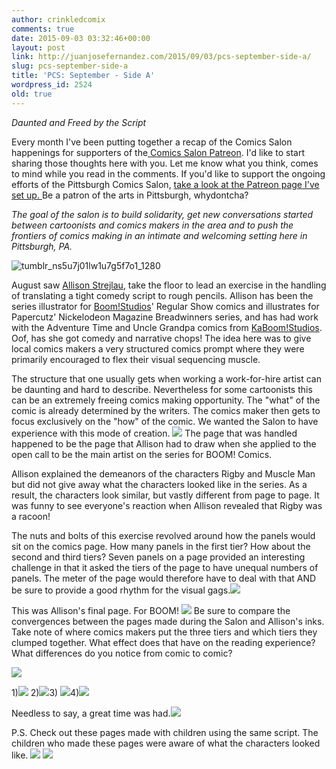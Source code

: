 ```yaml
---
author: crinkledcomix
comments: true
date: 2015-09-03 03:32:46+00:00
layout: post
link: http://juanjosefernandez.com/2015/09/03/pcs-september-side-a/
slug: pcs-september-side-a
title: 'PCS: September - Side A'
wordpress_id: 2524
old: true
---
```


_Daunted and Freed by the Script_

Every month I've been putting together a recap of the Comics Salon happenings for supporters of the[ Comics Salon Patreon](https://www.patreon.com/pittsburghcomicssalon?ty=h). I'd like to start sharing those thoughts here with you. Let me know what you think, comes to mind while you read in the comments. If you'd like to support the ongoing efforts of the Pittsburgh Comics Salon, [take a look at the Patreon page I've set up. ](https://www.patreon.com/pittsburghcomicssalon?ty=h)Be a patron of the arts in Pittsburgh, whydontcha?

_The goal of the salon is to build solidarity, get new conversations started between cartoonists and comics makers in the area and to push the frontiers of comics making in an intimate and welcoming setting here in Pittsburgh, PA._

![tumblr_ns5u7j01lw1u7g5f7o1_1280](https://fernandezjuanjose.files.wordpress.com/2015/09/tumblr_ns5u7j01lw1u7g5f7o1_1280.jpg)

August saw [Allison Strejlau](http://cargocollective.com/astrejlau), take the floor to lead an exercise in the handling of translating a tight comedy script to rough pencils. Allison has been the series illustrator for [Boom!Studios](http://www.boom-studios.com/)' Regular Show comics and illustrates for Papercutz' Nickelodeon Magazine Breadwinners series, and has had work with the Adventure Time and Uncle Grandpa comics from [KaBoom!Studios](http://www.kaboom-studios.com/). Oof, has she got comedy and narrative chops! The idea here was to give local comics makers a very structured comics prompt where they were primarily encouraged to flex their visual sequencing muscle.

The structure that one usually gets when working a work-for-hire artist can be daunting and hard to describe. Nevertheless for some cartoonists this can be an extremely freeing comics making opportunity. The "what" of the comic is already determined by the writers. The comics maker then gets to focus exclusively on the "how" of the comic. We wanted the Salon to have experience with this mode of creation.
![](http://i.imgur.com/MIuzEo0.jpg)
The page that was handled happened to be the page that Allison had to draw when she applied to the open call to be the main artist on the series for BOOM! Comics.

Allison explained the demeanors of the characters Rigby and Muscle Man but did not give away what the characters looked like in the series. As a result, the characters look similar, but vastly different from page to page. It was funny to see everyone's reaction when Allison revealed that Rigby was a racoon!

The nuts and bolts of this exercise revolved around how the panels would sit on the comics page. How many panels in the first tier? How about the second and third tiers? Seven panels on a page provided an interesting challenge in that it asked the tiers of the page to have unequal numbers of panels. The meter of the page would therefore have to deal with that AND be sure to provide a good rhythm for the visual gags.![](http://i.imgur.com/3xR1iQV.png)

This was Allison's final page. For BOOM!
![](http://i.imgur.com/21oXD67.jpg)
Be sure to compare the convergences between the pages made during the Salon and Allison's inks. Take note of where comics makers put the three tiers and which tiers they clumped together. What effect does that have on the reading experience? What differences do you notice from comic to comic?

![](http://i.imgur.com/cDr6nDH.jpg)

1)![](http://i.imgur.com/WMrfyXn.jpg)
2)![](http://i.imgur.com/wLISCXM.jpg)3)
![](http://i.imgur.com/Pil1eEv.jpg)4)![](http://i.imgur.com/8UIkJ09.jpg)

Needless to say, a great time was had.![](http://i.imgur.com/KjVLWYm.jpg)

P.S. Check out these pages made with children using the same script. The children who made these pages were aware of what the characters looked like.
![](http://i.imgur.com/fwHejun.jpg)
![](http://i.imgur.com/Jv5xyVH.jpg)
